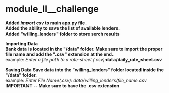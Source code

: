 # module_II__challenge

**Added _import csv_ to main app.py file.** </br>
**Added the ability to save the list of available lenders.** </br>
**Added "willing_lenders" folder to store serch results** </br>

**Importing Data** </br>
**Bank data is located in the "/data" folder.  Make sure to import the proper file name and add the ".csv" extension at the end.** </br>
  example: _Enter a file path to a rate-sheet (.csv):_**data/daily_rate_sheet.csv** </br>
  
 **Saving Data**
 **Save data into the "willing_lenders" folder located inside the "/data" folder.**</br>
example: _Enter File Name(.csv): data/willing_lenders/file_name.csv_</br>
**IMPORTANT -- Make sure to have the .csv extension**
 

